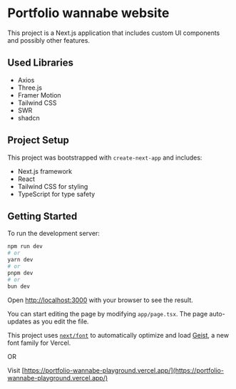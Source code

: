 # Portfolio wannabe website

This project is a Next.js application that includes custom UI components and possibly other features.

## Used Libraries
- Axios
- Three.js
- Framer Motion
- Tailwind CSS
- SWR
- shadcn

## Project Setup

This project was bootstrapped with `create-next-app` and includes:
- Next.js framework
- React
- Tailwind CSS for styling
- TypeScript for type safety

## Getting Started

To run the development server:

```bash
npm run dev
# or
yarn dev
# or
pnpm dev
# or
bun dev
```

Open [http://localhost:3000](http://localhost:3000) with your browser to see the result.

You can start editing the page by modifying `app/page.tsx`. The page auto-updates as you edit the file.

This project uses [`next/font`](https://nextjs.org/docs/app/building-your-application/optimizing/fonts) to automatically optimize and load [Geist](https://vercel.com/font), a new font family for Vercel.

OR 

Visit [https://portfolio-wannabe-playground.vercel.app/](https://portfolio-wannabe-playground.vercel.app/)